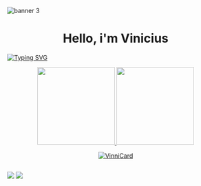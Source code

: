 ![banner 3](https://user-images.githubusercontent.com/119970371/206029451-11022032-272d-4b70-acb7-08f1d2b827c8.gif)


<h1 align="center">Hello, i'm Vinicius </h1> 

<a href="https://git.io/typing-svg"><img src="https://readme-typing-svg.herokuapp.com?font=Fira+Code&pause=1000&color=FFFFFF&width=435&lines=Estudante+de+engenharia+de+software" alt="Typing SVG" /></a>


  <div align="center">
<a href="https://github.com/VinniCard">
<img height="180" src="https://github-readme-stats.vercel.app/api?username=VinniCard&show_icons=true&theme=highcontrast&include_all_commits=true&count_private=true"/>
<img height="180em" src="https://github-readme-stats.vercel.app/api/top-langs/?username=VinniCard&layout=compact&langs_count=7&theme=highcontrast"/>
<p><img align="center" src="https://github-readme-streak-stats.herokuapp.com/?user=VinniCard&&theme=highcontrast" alt="VinniCard" /></p>
 </div>
  
  ##
  
 <div> 
 <a href = "mailto:viniciuscardjr@gmail.com"><img src="https://img.shields.io/badge/-Gmail-%23333?style=for-the-badge&logo=gmail&logoColor=white" target="_blank"></a>
 <a href="https://www.instagram.com/vnnicard/" target="_blank"><img src="https://img.shields.io/badge/-Instagram-%23E4405F?style=for-the-badge&logo=instagram&logoColor=white" target="_blank"></a>
 
  </div> 
 
